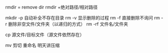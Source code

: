 # 
rmdir = remove dir
 rmdir +绝对路径/相对路径

 mkdir -p 自动补全不存在目录
 rm -v 显示删除的过程
 rm -f 直接删除不询问
 rm -r 删除非空文件/文件夹（以递归的方式）
 rm -rf 文件名/文件夹
 
 cp 源文件/目标文件（源文件依然存在）

 mv 剪切 重命名
 明天讲压缩
